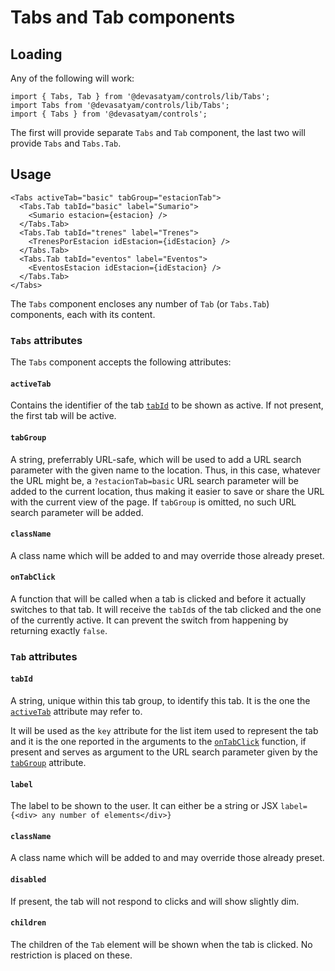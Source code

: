 # Tabs and Tab components

## Loading

Any of the following will work:

```
import { Tabs, Tab } from '@devasatyam/controls/lib/Tabs';
import Tabs from '@devasatyam/controls/lib/Tabs';
import { Tabs } from '@devasatyam/controls';
```

The first will provide separate `Tabs` and `Tab` component, the last two will provide `Tabs` and `Tabs.Tab`.

## Usage

```
<Tabs activeTab="basic" tabGroup="estacionTab">
  <Tabs.Tab tabId="basic" label="Sumario">
    <Sumario estacion={estacion} />
  </Tabs.Tab>
  <Tabs.Tab tabId="trenes" label="Trenes">
    <TrenesPorEstacion idEstacion={idEstacion} />
  </Tabs.Tab>
  <Tabs.Tab tabId="eventos" label="Eventos">
    <EventosEstacion idEstacion={idEstacion} />
  </Tabs.Tab>
</Tabs>
```

The `Tabs` component encloses any number of `Tab` (or `Tabs.Tab`) components, each with its content.

### `Tabs` attributes

The `Tabs` component accepts the following attributes:

#### `activeTab`

Contains the identifier of the tab [`tabId`](#tabid) to be shown as active. If not present, the first tab will be active.

#### `tabGroup`

A string, preferrably URL-safe, which will be used to add a URL search parameter with the given name to the location. Thus, in this case, whatever the URL might be, a `?estacionTab=basic` URL search parameter will be added to the current location, thus making it easier to save or share the URL with the current view of the page. If `tabGroup` is omitted, no such URL search parameter will be added.

#### `className`

A class name which will be added to and may override those already preset.

#### `onTabClick`

A function that will be called when a tab is clicked and before it actually switches to that tab. It will receive the `tabId`s of the tab clicked and the one of the currently active. It can prevent the switch from happening by returning exactly `false`.

### `Tab` attributes

#### `tabId`

A string, unique within this tab group, to identify this tab. It is the one the [`activeTab`](#activetab) attribute may refer to.

It will be used as the `key` attribute for the list item used to represent the tab and it is the one reported in the arguments to the [`onTabClick`](#ontabclick) function, if present and serves as argument to the URL search parameter given by the [`tabGroup`](#tabgroup) attribute.

#### `label`

The label to be shown to the user. It can either be a string or JSX `label={<div> any number of elements</div>}`

#### `className`

A class name which will be added to and may override those already preset.

#### `disabled`

If present, the tab will not respond to clicks and will show slightly dim.

#### `children`

The children of the `Tab` element will be shown when the tab is clicked. No restriction is placed on these.
